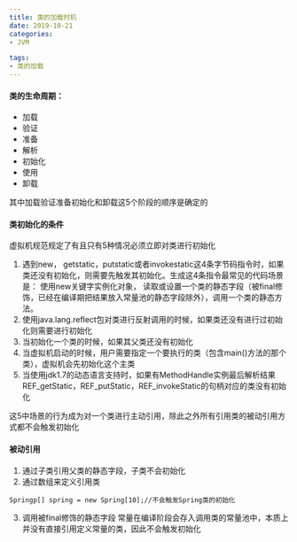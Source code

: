 ```yaml
---
title: 类的加载时机
date: 2019-10-21
categories: 
- JVM

tags:
- 类的加载
---
```


#### 类的生命周期：

- 加载
- 验证
- 准备
- 解析
- 初始化
- 使用
- 卸载

<!--more-->

其中加载验证准备初始化和卸载这5个阶段的顺序是确定的

#### 类初始化的条件

虚拟机规范规定了有且只有5种情况必须立即对类进行初始化

1. 遇到new， getstatic，putstatic或者invokestatic这4条字节码指令时，如果类还没有初始化，则需要先触发其初始化。生成这4条指令最常见的代码场景是： 使用new关键字实例化对象， 读取或设置一个类的静态字段（被final修饰，已经在编译期把结果放入常量池的静态字段除外），调用一个类的静态方法。
2. 使用java.lang.reflect包对类进行反射调用的时候，如果类还没有进行过初始化则需要进行初始化
3. 当初始化一个类的时候，如果其父类还没有初始化
4. 当虚拟机启动的时候，用户需要指定一个要执行的类（包含main()方法的那个类），虚拟机会先初始化这个主类
5. 当使用jdk1.7的动态语言支持时，如果有MethodHandle实例最后解析结果REF_getStatic，REF_putStatic，REF_invokeStatic的句柄对应的类没有初始化

这5中场景的行为成为对一个类进行主动引用，除此之外所有引用类的被动引用方式都不会触发初始化

#### 被动引用

1. 通过子类引用父类的静态字段，子类不会初始化
2. 通过数组来定义引用类

```
Springp[] spring = new Spring[10];//不会触发Spring类的初始化
```




3. 调用被final修饰的静态字段   常量在编译阶段会存入调用类的常量池中，本质上并没有直接引用定义常量的类，因此不会触发初始化
